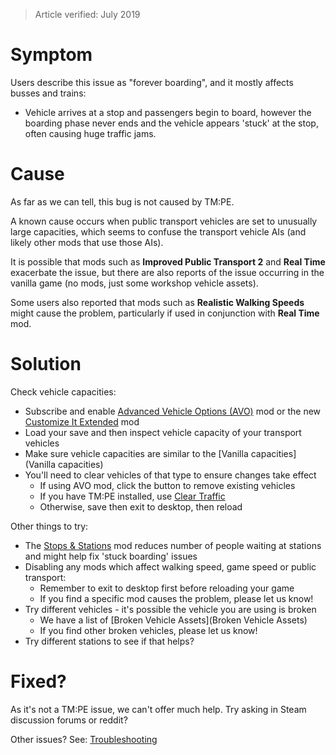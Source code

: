 > Article verified: July 2019

# Symptom

Users describe this issue as "forever boarding", and it mostly affects busses and trains:

* Vehicle arrives at a stop and passengers begin to board, however the boarding phase never ends and the vehicle appears 'stuck' at the stop, often causing huge traffic jams.

# Cause

As far as we can tell, this bug is not caused by TM:PE.

A known cause occurs when public transport vehicles are set to unusually large capacities, which seems to confuse the transport vehicle AIs (and likely other mods that use those AIs).

It is possible that mods such as **Improved Public Transport 2** and **Real Time** exacerbate the issue, but there are also reports of the issue occurring in the vanilla game (no mods, just some workshop vehicle assets).

Some users also reported that mods such as **Realistic Walking Speeds** might cause the problem, particularly if used in conjunction with **Real Time** mod.

# Solution

Check vehicle capacities:

* Subscribe and enable [Advanced Vehicle Options (AVO)](https://steamcommunity.com/sharedfiles/filedetails/?id=1548831935) mod or the new [Customize It Extended](https://steamcommunity.com/sharedfiles/filedetails/?id=1806759255) mod
* Load your save and then inspect vehicle capacity of your transport vehicles
* Make sure vehicle capacities are similar to the [Vanilla capacities](Vanilla capacities)
* You'll need to clear vehicles of that type to ensure changes take effect
    * If using AVO mod, click the button to remove existing vehicles
    * If you have TM:PE installed, use [Clear Traffic](Clear-Traffic.md)
    * Otherwise, save then exit to desktop, then reload

Other things to try:

* The [Stops & Stations](https://steamcommunity.com/sharedfiles/filedetails/?id=1776052533) mod reduces number of people waiting at stations and might help fix 'stuck boarding' issues
* Disabling any mods which affect walking speed, game speed or public transport:
    * Remember to exit to desktop first before reloading your game
    * If you find a specific mod causes the problem, please let us know!
* Try different vehicles - it's possible the vehicle you are using is broken
    * We have a list of [Broken Vehicle Assets](Broken Vehicle Assets)
    * If you find other broken vehicles, please let us know!
* Try different stations to see if that helps?

# Fixed?

As it's not a TM:PE issue, we can't offer much help. Try asking in Steam discussion forums or reddit?

Other issues? See: [Troubleshooting](Troubleshooting)
